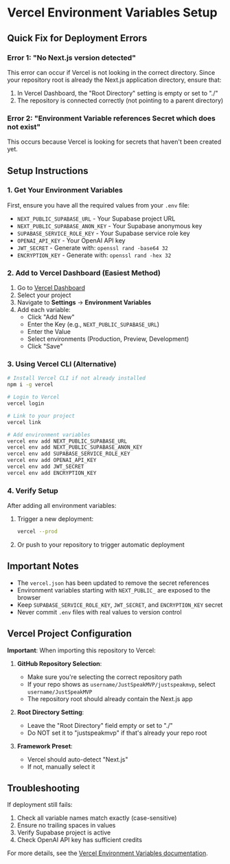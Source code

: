 # Vercel Environment Variables Setup

## Quick Fix for Deployment Errors

### Error 1: "No Next.js version detected"
This error can occur if Vercel is not looking in the correct directory. Since your repository root is already the Next.js application directory, ensure that:
1. In Vercel Dashboard, the "Root Directory" setting is empty or set to "./"
2. The repository is connected correctly (not pointing to a parent directory)

### Error 2: "Environment Variable references Secret which does not exist"
This occurs because Vercel is looking for secrets that haven't been created yet.

## Setup Instructions

### 1. Get Your Environment Variables

First, ensure you have all the required values from your `.env` file:

- `NEXT_PUBLIC_SUPABASE_URL` - Your Supabase project URL
- `NEXT_PUBLIC_SUPABASE_ANON_KEY` - Your Supabase anonymous key
- `SUPABASE_SERVICE_ROLE_KEY` - Your Supabase service role key
- `OPENAI_API_KEY` - Your OpenAI API key
- `JWT_SECRET` - Generate with: `openssl rand -base64 32`
- `ENCRYPTION_KEY` - Generate with: `openssl rand -hex 32`

### 2. Add to Vercel Dashboard (Easiest Method)

1. Go to [Vercel Dashboard](https://vercel.com/dashboard)
2. Select your project
3. Navigate to **Settings** → **Environment Variables**
4. Add each variable:
   - Click "Add New"
   - Enter the Key (e.g., `NEXT_PUBLIC_SUPABASE_URL`)
   - Enter the Value
   - Select environments (Production, Preview, Development)
   - Click "Save"

### 3. Using Vercel CLI (Alternative)

```bash
# Install Vercel CLI if not already installed
npm i -g vercel

# Login to Vercel
vercel login

# Link to your project
vercel link

# Add environment variables
vercel env add NEXT_PUBLIC_SUPABASE_URL
vercel env add NEXT_PUBLIC_SUPABASE_ANON_KEY
vercel env add SUPABASE_SERVICE_ROLE_KEY
vercel env add OPENAI_API_KEY
vercel env add JWT_SECRET
vercel env add ENCRYPTION_KEY
```

### 4. Verify Setup

After adding all environment variables:

1. Trigger a new deployment:
   ```bash
   vercel --prod
   ```

2. Or push to your repository to trigger automatic deployment

## Important Notes

- The `vercel.json` has been updated to remove the secret references
- Environment variables starting with `NEXT_PUBLIC_` are exposed to the browser
- Keep `SUPABASE_SERVICE_ROLE_KEY`, `JWT_SECRET`, and `ENCRYPTION_KEY` secret
- Never commit `.env` files with real values to version control

## Vercel Project Configuration

**Important**: When importing this repository to Vercel:

1. **GitHub Repository Selection**:
   - Make sure you're selecting the correct repository path
   - If your repo shows as `username/JustSpeakMVP/justspeakmvp`, select `username/JustSpeakMVP`
   - The repository root should already contain the Next.js app

2. **Root Directory Setting**:
   - Leave the "Root Directory" field empty or set to "./"
   - Do NOT set it to "justspeakmvp" if that's already your repo root

3. **Framework Preset**:
   - Vercel should auto-detect "Next.js"
   - If not, manually select it

## Troubleshooting

If deployment still fails:

1. Check all variable names match exactly (case-sensitive)
2. Ensure no trailing spaces in values
3. Verify Supabase project is active
4. Check OpenAI API key has sufficient credits

For more details, see the [Vercel Environment Variables documentation](https://vercel.com/docs/environment-variables).